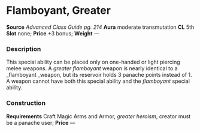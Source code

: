 ﻿---
name: "Flamboyant, Greater"
type: "weapon_quality"
price: "+3 bonus"
description: |
  "This special ability can be placed only on one-handed or light piercing melee weapons. A _greater flamboyant_ weapon is nearly identical to a _flamboyant _weapon, but its reservoir holds 3 panache points instead of 1. A weapon cannot have both this special ability and the _flamboyant_ special ability."
---

#  Flamboyant, Greater

**Source** _Advanced Class Guide pg. 214_
**Aura** moderate transmutation **CL** 5th
**Slot** none; **Price** +3 bonus; **Weight** —

### Description

This special ability can be placed only on one-handed or light piercing melee weapons. A _greater flamboyant_ weapon is nearly identical to a _flamboyant _weapon, but its reservoir holds 3 panache points instead of 1. A weapon cannot have both this special ability and the _flamboyant_ special ability.

### Construction

**Requirements** Craft Magic Arms and Armor, _greater heroism_, creator must be a panache user; **Price** —